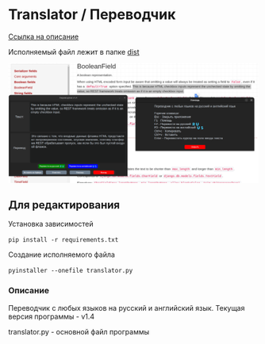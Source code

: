# Translator / Переводчик

[Ссылка на описание](#описание)

Исполняемый файл лежит в папке [dist](/dist/)

![v1.1](images/v1.4.png)

## Для редактирования
Установка зависимостей

`pip install -r requirements.txt`

Создание исполняемого файла

`pyinstaller --onefile translator.py`

### Описание

Переводчик с любых языков на русский и английский язык.
Текущая версия программы - v1.4

translator.py - основной файл программы